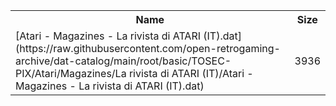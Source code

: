 <table>
<tr><th>Name</th><th>Size</th></tr>
<tr><td>
[Atari - Magazines - La rivista di ATARI (IT).dat](https://raw.githubusercontent.com/open-retrogaming-archive/dat-catalog/main/root/basic/TOSEC-PIX/Atari/Magazines/La rivista di ATARI (IT)/Atari - Magazines - La rivista di ATARI (IT).dat)
</td><td>3936</td></tr>
</table>
